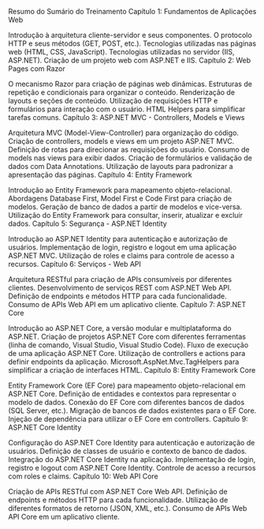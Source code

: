 Resumo do Sumário do Treinamento
Capítulo 1: Fundamentos de Aplicações Web

Introdução à arquitetura cliente-servidor e seus componentes.
O protocolo HTTP e seus métodos (GET, POST, etc.).
Tecnologias utilizadas nas páginas web (HTML, CSS, JavaScript).
Tecnologias utilizadas no servidor (IIS, ASP.NET).
Criação de um projeto web com ASP.NET e IIS.
Capítulo 2: Web Pages com Razor

O mecanismo Razor para criação de páginas web dinâmicas.
Estruturas de repetição e condicionais para organizar o conteúdo.
Renderização de layouts e seções de conteúdo.
Utilização de requisições HTTP e formulários para interação com o usuário.
HTML Helpers para simplificar tarefas comuns.
Capítulo 3: ASP.NET MVC - Controllers, Models e Views

Arquitetura MVC (Model-View-Controller) para organização do código.
Criação de controllers, models e views em um projeto ASP.NET MVC.
Definição de rotas para direcionar as requisições do usuário.
Consumo de models nas views para exibir dados.
Criação de formulários e validação de dados com Data Annotations.
Utilização de layouts para padronizar a apresentação das páginas.
Capítulo 4: Entity Framework

Introdução ao Entity Framework para mapeamento objeto-relacional.
Abordagens Database First, Model First e Code First para criação de modelos.
Geração de banco de dados a partir de modelos e vice-versa.
Utilização do Entity Framework para consultar, inserir, atualizar e excluir dados.
Capítulo 5: Segurança - ASP.NET Identity

Introdução ao ASP.NET Identity para autenticação e autorização de usuários.
Implementação de login, registro e logout em uma aplicação ASP.NET MVC.
Utilização de roles e claims para controle de acesso a recursos.
Capítulo 6: Serviços - Web API

Arquitetura RESTful para criação de APIs consumíveis por diferentes clientes.
Desenvolvimento de serviços REST com ASP.NET Web API.
Definição de endpoints e métodos HTTP para cada funcionalidade.
Consumo de APIs Web API em um aplicativo cliente.
Capítulo 7: ASP.NET Core

Introdução ao ASP.NET Core, a versão modular e multiplataforma do ASP.NET.
Criação de projetos ASP.NET Core com diferentes ferramentas (linha de comando, Visual Studio, Visual Studio Code).
Fluxo de execução de uma aplicação ASP.NET Core.
Utilização de controllers e actions para definir endpoints da aplicação.
Microsoft.AspNet.Mvc.TagHelpers para simplificar a criação de interfaces HTML.
Capítulo 8: Entity Framework Core

Entity Framework Core (EF Core) para mapeamento objeto-relacional em ASP.NET Core.
Definição de entidades e contextos para representar o modelo de dados.
Conexão do EF Core com diferentes bancos de dados (SQL Server, etc.).
Migração de bancos de dados existentes para o EF Core.
Injeção de dependência para utilizar o EF Core em controllers.
Capítulo 9: ASP.NET Core Identity

Configuração do ASP.NET Core Identity para autenticação e autorização de usuários.
Definição de classes de usuário e contexto de banco de dados.
Integração do ASP.NET Core Identity na aplicação.
Implementação de login, registro e logout com ASP.NET Core Identity.
Controle de acesso a recursos com roles e claims.
Capítulo 10: Web API Core

Criação de APIs RESTful com ASP.NET Core Web API.
Definição de endpoints e métodos HTTP para cada funcionalidade.
Utilização de diferentes formatos de retorno (JSON, XML, etc.).
Consumo de APIs Web API Core em um aplicativo cliente.

